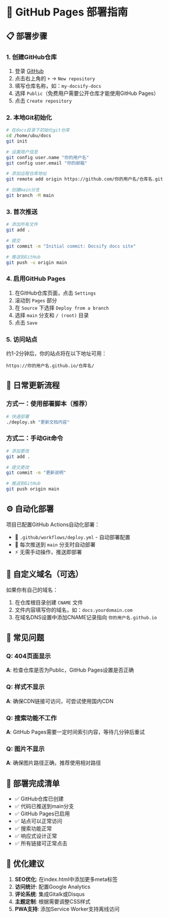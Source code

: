# 🚀 GitHub Pages 部署指南

## 📋 部署步骤

### 1. 创建GitHub仓库

1. 登录 [GitHub](https://github.com)
2. 点击右上角的 `+` → `New repository`
3. 填写仓库名称，如：`my-docsify-docs`
4. 选择 `Public`（免费用户需要公开仓库才能使用GitHub Pages）
5. 点击 `Create repository`

### 2. 本地Git初始化

```bash
# 在docs目录下初始化git仓库
cd /home/ubu/docs
git init

# 设置用户信息
git config user.name "你的用户名"
git config user.email "你的邮箱"

# 添加远程仓库地址
git remote add origin https://github.com/你的用户名/仓库名.git

# 创建main分支
git branch -M main
```

### 3. 首次推送

```bash
# 添加所有文件
git add .

# 提交
git commit -m "Initial commit: Docsify docs site"

# 推送到GitHub
git push -u origin main
```

### 4. 启用GitHub Pages

1. 在GitHub仓库页面，点击 `Settings`
2. 滚动到 `Pages` 部分
3. 在 `Source` 下选择 `Deploy from a branch`
4. 选择 `main` 分支和 `/ (root)` 目录
5. 点击 `Save`

### 5. 访问站点

约1-2分钟后，你的站点将在以下地址可用：
```
https://你的用户名.github.io/仓库名/
```

## 🔄 日常更新流程

### 方式一：使用部署脚本（推荐）

```bash
# 快速部署
./deploy.sh "更新文档内容"
```

### 方式二：手动Git命令

```bash
# 添加更改
git add .

# 提交更改
git commit -m "更新说明"

# 推送到GitHub
git push origin main
```

## ⚙️ 自动化部署

项目已配置GitHub Actions自动化部署：

- 📁 `.github/workflows/deploy.yml` - 自动部署配置
- 🔄 每次推送到 `main` 分支时自动部署
- ⚡ 无需手动操作，推送即部署

## 📱 自定义域名（可选）

如果你有自己的域名：

1. 在仓库根目录创建 `CNAME` 文件
2. 文件内容填写你的域名，如：`docs.yourdomain.com`
3. 在域名DNS设置中添加CNAME记录指向 `你的用户名.github.io`

## 🔧 常见问题

### Q: 404页面显示
**A**: 检查仓库是否为Public，GitHub Pages设置是否正确

### Q: 样式不显示
**A**: 确保CDN链接可访问，可尝试使用国内CDN

### Q: 搜索功能不工作
**A**: GitHub Pages需要一定时间索引内容，等待几分钟后重试

### Q: 图片不显示
**A**: 确保图片路径正确，推荐使用相对路径

## 🎉 部署完成清单

- ✅ GitHub仓库已创建
- ✅ 代码已推送到main分支
- ✅ GitHub Pages已启用
- ✅ 站点可以正常访问
- ✅ 搜索功能正常
- ✅ 响应式设计正常
- ✅ 所有链接可正常点击

## 🌟 优化建议

1. **SEO优化**: 在index.html中添加更多meta标签
2. **访问统计**: 配置Google Analytics
3. **评论系统**: 集成Gitalk或Disqus
4. **主题定制**: 根据需要调整CSS样式
5. **PWA支持**: 添加Service Worker支持离线访问